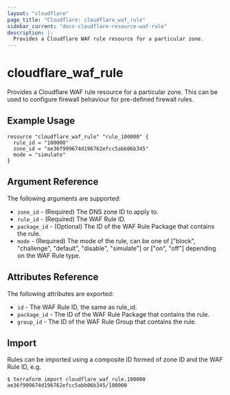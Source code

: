 ```yaml
---
layout: "cloudflare"
page_title: "Cloudflare: cloudflare_waf_rule"
sidebar_current: "docs-cloudflare-resource-waf-rule"
description: |-
  Provides a Cloudflare WAF rule resource for a particular zone.
---
```


# cloudflare_waf_rule

Provides a Cloudflare WAF rule resource for a particular zone. This can be used to configure firewall behaviour for pre-defined firewall rules.

## Example Usage

```hcl
resource "cloudflare_waf_rule" "rule_100000" {
  rule_id = "100000"
  zone_id = "ae36f999674d196762efcc5abb06b345"
  mode = "simulate"
}
```

## Argument Reference

The following arguments are supported:

* `zone_id` - (Required) The DNS zone ID to apply to.
* `rule_id` - (Required) The WAF Rule ID.
* `package_id` - (Optional) The ID of the WAF Rule Package that contains the rule.
* `mode` - (Required) The mode of the rule, can be one of ["block", "challenge", "default", "disable", "simulate"] or ["on", "off"] depending on the WAF Rule type.


## Attributes Reference

The following attributes are exported:

* `id` - The WAF Rule ID, the same as rule_id.
* `package_id` - The ID of the WAF Rule Package that contains the rule.
* `group_id` - The ID of the WAF Rule Group that contains the rule.

## Import

Rules can be imported using a composite ID formed of zone ID and the WAF Rule ID, e.g.

```
$ terraform import cloudflare_waf_rule.100000 ae36f999674d196762efcc5abb06b345/100000
```
